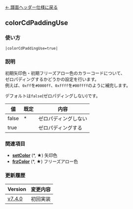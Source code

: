 [← 譜面ヘッダー仕様に戻る](dos_header.html)
## colorCdPaddingUse

### 使い方
```
|colorCdPaddingUse=true|
```
### 説明
初期矢印色・初期フリーズアロー色のカラーコードについて、  
ゼロパディングするかどうかの設定を行います。  
例えば、`0xff`を`#0000ff`、`0xffff`を`#00ffff`のように補完します。  

デフォルトは`false`(ゼロパディングしない)です。

|値|既定|内容|
|----|----|----|
|false|*|ゼロパディングしない|
|true||ゼロパディングする|

### 関連項目
- [**setColor**](dos-h0003-setColor.html) (*, ★)  矢印色
- [**frzColor**](dos-h0004-frzColor.html) (*, ★)  フリーズアロー色

### 更新履歴

|Version|変更内容|
|----|----|
|[v7.4.0](https://github.com/cwtickle/danoniplus/releases/tag/v7.4.0)|初回実装|